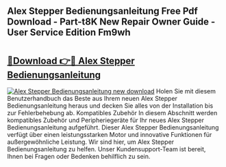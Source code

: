 ## Alex Stepper Bedienungsanleitung Free Pdf Download - Part-t8K New Repair Owner Guide - User Service Edition Fm9wh

# <h2><a href="http://df1vg2d.blite.top/?on=Alex+Stepper+Bedienungsanleitung">🔗Download 👉🔴 Alex Stepper Bedienungsanleitung</a></h2>

[![Alex Stepper Bedienungsanleitung new download](https://i.imgur.com/lujVjoI.png)](http://df1vg2d.blite.top/?on=Alex+Stepper+Bedienungsanleitung)
Holen Sie mit diesem Benutzerhandbuch das Beste aus Ihrem neuen Alex Stepper Bedienungsanleitung heraus und decken Sie alles von der Installation bis zur Fehlerbehebung ab. Kompatibles Zubehör In diesem Abschnitt werden kompatibles Zubehör und Peripheriegeräte für Ihr neues Alex Stepper Bedienungsanleitung aufgeführt. Dieser Alex Stepper Bedienungsanleitung verfügt über einen leistungsstarken Motor und innovative Funktionen für außergewöhnliche Leistung. Wir sind hier, um Alex Stepper Bedienungsanleitung zu helfen. Unser Kundensupport-Team ist bereit, Ihnen bei Fragen oder Bedenken behilflich zu sein.
